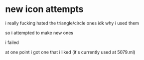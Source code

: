 # new icon attempts

i really fucking hated the triangle/circle ones idk why i used them

so i attempted to make new ones

i failed

at one point i got one that i liked (it's currently used at 5079.ml)
